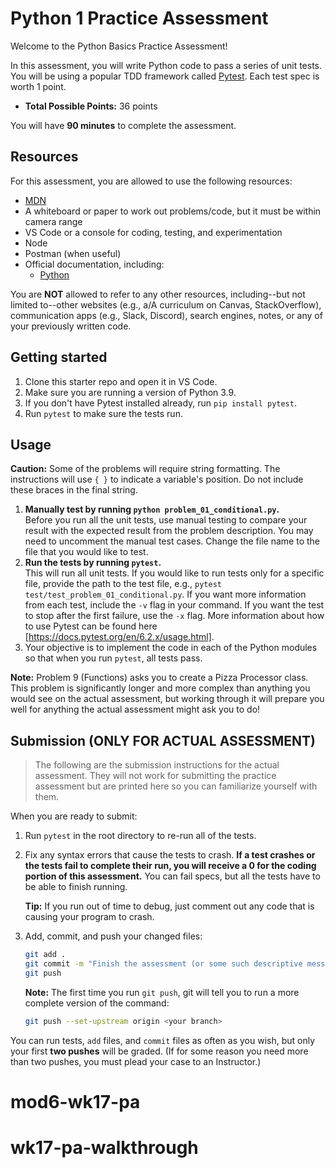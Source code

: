 # Python 1 Practice Assessment

Welcome to the Python Basics Practice Assessment!

In this assessment, you will write Python code to pass a series of unit tests. You will be using a popular TDD framework called
[Pytest]. Each test spec is worth 1 point.

* __Total Possible Points:__ 36 points

You will have **90 minutes** to complete the assessment.

## Resources

For this assessment, you are allowed to use the following resources:

* [MDN]
* A whiteboard or paper to work out problems/code, but it must be within camera
  range
* VS Code or a console for coding, testing, and experimentation
* Node
* Postman (when useful)
* Official documentation, including:
  * [Python]

You are **NOT** allowed to refer to any other resources, including--but not
limited to--other websites (e.g., a/A curriculum on Canvas, StackOverflow),
communication apps (e.g., Slack, Discord), search engines, notes, or any of your
previously written code.

[Python]: https://www.python.org/doc/

## Getting started

1. Clone this starter repo and open it in VS Code.
2. Make sure you are running a version of Python 3.9.
3. If you don't have Pytest installed already, run `pip install pytest`.
4. Run `pytest` to make sure the tests run.

## Usage

**Caution:** Some of the problems will require string formatting. The
instructions will use `{ }` to indicate a variable's position. Do not include
these braces in the final string.

1. **Manually test by running `python problem_01_conditional.py`.**  
   Before you run all the unit tests, use manual testing to compare your result
   with the expected result from the problem description. You may need to
   uncomment the manual test cases. Change the file name to the file that you
   would like to test.
2. **Run the tests by running `pytest`.**  
   This will run all unit tests. If you would like to run tests only for a
   specific file, provide the path to the test file, e.g., `pytest
   test/test_problem_01_conditional.py`. If you want more information from each
   test, include the `-v` flag in your command. If you want the test to stop
   after the first failure, use the `-x` flag. More information about how to use
   Pytest can be found here [https://docs.pytest.org/en/6.2.x/usage.html].
3. Your objective is to implement the code in each of the Python modules so that
   when you run `pytest`, all tests pass.

**Note:** Problem 9 (Functions) asks you to create a Pizza Processor class. This
problem is significantly longer and more complex than anything you would see on
the actual assessment, but working through it will prepare you well for anything
the actual assessment might ask you to do!

## Submission (ONLY FOR ACTUAL ASSESSMENT)

> The following are the submission instructions for the actual assessment. They
> will not work for submitting the practice assessment but are printed here so
> you can familiarize yourself with them.

When you are ready to submit:

1. Run `pytest` in the root directory to re-run all of the tests.
  
2. Fix any syntax errors that cause the tests to crash. **If a test crashes or
   the tests fail to complete their run, you will receive a 0 for the coding
   portion of this assessment.** You can fail specs, but all the tests have to
   be able to finish running.

   **Tip:** If you run out of time to debug, just comment out any code that is
   causing your program to crash.

3. Add, commit, and push your changed files:

   ```sh
   git add .
   git commit -m "Finish the assessment (or some such descriptive message)"
   git push
   ```

   **Note:** The first time you run `git push`, git will tell you to run a more
   complete version of the command:

   ```sh
   git push --set-upstream origin <your branch>
   ```

You can run tests, `add` files, and `commit` files as often as you wish, but
only your first **two pushes** will be graded. (If for some reason you need more
than two pushes, you must plead your case to an Instructor.)

[Pytest]: https://docs.pytest.org/en/6.2.x/index.html
[https://docs.pytest.org/en/6.2.x/usage.html]: https://docs.pytest.org/en/6.2.x/usage.html

[MDN]: https://developer.mozilla.org/en-US/
# mod6-wk17-pa
# wk17-pa-walkthrough
